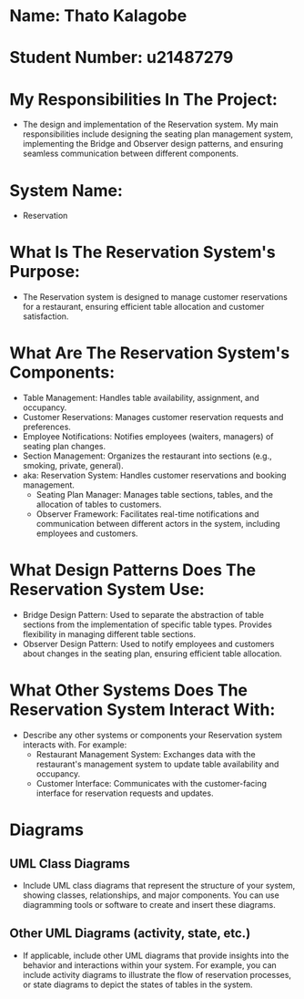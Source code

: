 # Name: Thato Kalagobe
# Student Number: u21487279

# My Responsibilities In The Project:

- The design and implementation of the Reservation system. My main responsibilities include designing the seating plan management system, implementing the Bridge and Observer design patterns, and ensuring seamless communication between different components.

# System Name: 
- Reservation

# What Is The Reservation System's Purpose:

- The Reservation system is designed to manage customer reservations for a restaurant, ensuring efficient table allocation and customer satisfaction.

# What Are The Reservation System's Components:

  - Table Management: Handles table availability, assignment, and occupancy.
  - Customer Reservations: Manages customer reservation requests and preferences.
  - Employee Notifications: Notifies employees (waiters, managers) of seating plan changes.
  - Section Management: Organizes the restaurant into sections (e.g., smoking, private, general).
- aka:
   Reservation System: Handles customer reservations and booking management.
  - Seating Plan Manager: Manages table sections, tables, and the allocation of tables to customers.
  - Observer Framework: Facilitates real-time notifications and communication between different actors in the system, including employees and customers.


# What Design Patterns Does The Reservation System Use:

  - Bridge Design Pattern: Used to separate the abstraction of table sections from the implementation of specific table types. Provides flexibility in managing different table sections.
  - Observer Design Pattern: Used to notify employees and customers about changes in the seating plan, ensuring efficient table allocation.

# What Other Systems Does The Reservation System Interact With:

- Describe any other systems or components your Reservation system interacts with. For example:
  - Restaurant Management System: Exchanges data with the restaurant's management system to update table availability and occupancy.
  - Customer Interface: Communicates with the customer-facing interface for reservation requests and updates.

# Diagrams

## UML Class Diagrams

- Include UML class diagrams that represent the structure of your system, showing classes, relationships, and major components. You can use diagramming tools or software to create and insert these diagrams.

## Other UML Diagrams (activity, state, etc.)

- If applicable, include other UML diagrams that provide insights into the behavior and interactions within your system. For example, you can include activity diagrams to illustrate the flow of reservation processes, or state diagrams to depict the states of tables in the system.

